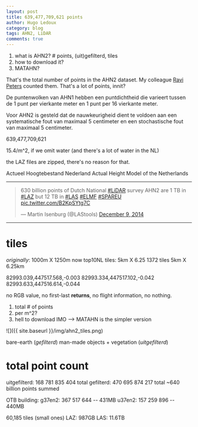 ```yaml
---
layout: post
title: 639,477,709,621 points
author: Hugo Ledoux
category: blog
tags: AHN2, LiDAR
comments: true
---
```


1. what is AHN2? # points, (uit)gefilterd, tiles
2. how to download it?
3. MATAHN?

That's the total number of points in the AHN2 dataset. 
My colleague [Ravi Peters](http://3dgeoinfo.bk.tudelft.nl/rypeters/) counted them.
That's a lot of points, innit?

De puntenwolken van AHN1 hebben een puntdichtheid die varieert tussen de 1 punt per vierkante meter en 1 punt per 16 vierkante meter.

Voor AHN2 is gesteld dat de nauwkeurigheid dient te voldoen aan een systematische fout van maximaal 5 centimeter en een stochastische fout van maximaal 5 centimeter.

639,477,709,621

15.4/m^2, if we omit water (and there's a lot of water in the NL)

the LAZ files are zipped, there's no reason for that.

Actueel Hoogtebestand Nederland
Actual Height Model of the Netherlands

---

<blockquote class="twitter-tweet" lang="en"><p>630 billion points of Dutch National <a href="https://twitter.com/hashtag/LiDAR?src=hash">#LiDAR</a> survey AHN2 are 1 TB in <a href="https://twitter.com/hashtag/LAZ?src=hash">#LAZ</a> but 12 TB in <a href="https://twitter.com/hashtag/LAS?src=hash">#LAS</a> <a href="https://twitter.com/hashtag/ELMF?src=hash">#ELMF</a> <a href="https://twitter.com/hashtag/SPAREU?src=hash">#SPAREU</a> <a href="http://t.co/B2KpSYtg7C">pic.twitter.com/B2KpSYtg7C</a></p>&mdash; Martin Isenburg (@LAStools) <a href="https://twitter.com/LAStools/status/542268499851509761">December 9, 2014</a></blockquote> <script async src="//platform.twitter.com/widgets.js" charset="utf-8"></script>

---

# tiles

*originally*: 1000m X 1250m
now top10NL tiles: 5km X 6.25 
1372 tiles
5km X 6.25km

82993.039,447517.568,-0.003
82993.334,447517.102,-0.042
82993.633,447516.614,-0.044

no RGB value, no first-last __returns__, no flight information, no nothing.

1. total # of points
2. per m^2?
3. hell to download IMO --> MATAHN is the simpler version

![]({{ site.baseurl }}/img/ahn2_tiles.png)

bare-earth (*gefilterd*)
man-made objects + vegetation (*uitgefilterd*)

# total point count

uitgefilterd:
168 781 835 404 total
gefilterd:
470 695 874 217 total
~640 billion points summed


OTB building:
g37en2: 367 517 644 -- 431MB
u37en2: 157 259 896 -- 440MB

60,185 tiles (small ones)
LAZ: 987GB
LAS: 11.6TB